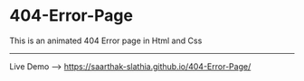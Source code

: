 # 404-Error-Page
This is an animated 404 Error page in Html and Css

---

Live Demo --> https://saarthak-slathia.github.io/404-Error-Page/
